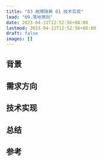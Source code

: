 ```yaml
---
title: "03 故障隔离 01 技术实现"
lead: "09.落地原则"
date: 2023-04-22T12:52:56+08:00
lastmod: 2023-04-22T12:52:56+08:00
draft: false
images: []
---
```



## 背景

## 需求方向

## 技术实现

## 总结

## 参考
